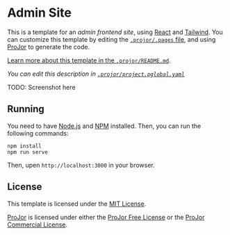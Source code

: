 # Admin Site

This is a template for an _admin frontend site_, using [React](https://react.dev/) and [Tailwind](https://tailwindcss.com/). You can customize this template by editing the [`.projor/.pages` file](.projor/.pages), and using [ProJor](https://projor.io) to generate the code.

[Learn more about this template in the `.projor/README.md`](.projor/README.md).

_You can edit this description in [`.projor/project.pglobal.yaml`](.projor/project.pglobal.yaml)_

TODO: Screenshot here

## Running

You need to have [Node.js](https://nodejs.org/) and [NPM](https://www.npmjs.com/) installed. Then, you can run the following commands:

```
npm install
npm run serve
```

Then, upen `http://localhost:3000` in your browser.

## License

This template is licensed under the [MIT License](LICENSE.md).

[ProJor](https://projor.io) is licensed under either the [ProJor Free License](https://license.projor.io) or the [ProJor Commercial License](https://license.projor.io).